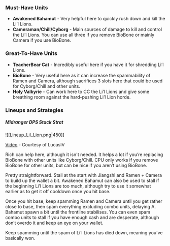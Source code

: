 ### Must-Have Units
- **Awakened Bahamut** - Very helpful here to quickly rush down and kill the Li’l Lions. 
- **Cameraman/Chill/Cyborg** - Main sources of damage to kill and control the Li’l Lions. You can use all three if you remove BioBone or mainly Camera if you use BioBone. 

### Great-To-Have Units
- **TeacherBear Cat** - Incredibly useful here if you have it for shredding Li’l Lions. 
- **BioBone** - Very useful here as it can increase the spammability of Ramen and Camera, although sacrifices 3 slots here that could be used for Cyborg/Chill and other units. 
- **Holy Valkyrie** - Can work here to CC the Li’l Lions and give some breathing room against the hard-pushing Li’l Lion horde. 
 
### Lineups and Strategies
##### Midranger DPS Stack Strat
![[Lineup_Lil_Lion.png|450]]

[Video](https://www.youtube.com/watch?v=BnqwVT2CD_k) - Courtesy of LucasIV

Rich can help here, although it isn't needed. It helps a lot if you’re replacing BioBone with other units like Cyborg/Chill. CPU only works if you remove BioBone for other units, but can be nice if you aren’t using BioBone.

Pretty straightforward. Stall at the start with Jiangshi and Ramen + Camera to build up the wallet a bit. Awakened Bahamut can also be used to stall if the beginning Li’l Lions are too much, although try to use it somewhat earlier as to get it off cooldown once you hit base. 
 
Once you hit base, keep spamming Ramen and Camera until you get rather close to base, then spam everything excluding combo units, delaying A. Bahamut spawn a bit until the frontline stabilises. You can even spam combo units to stall if you have enough cash and are desperate, although don’t overdo it and keep an eye on your wallet. 
 
Keep spamming until the spam of Li’l Lions has died down, meaning you’ve basically won. 